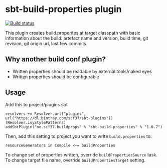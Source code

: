 # sbt-build-properties plugin
[![Build status](https://travis-ci.org/scf37/sbt-build-properties.svg?branch=master)](https://travis-ci.org/scf37/sbt-build-properties)

This plugin creates build.properites at target classpath with basic information about the build: artefact name and version, build time, git revision, git origin url, last few commits.

## Why another build conf plugin?
- Written properties should be readable by external tools/naked eyes
- Written properties should be configurable

## Usage

Add this to project/plugins.sbt
```
resolvers += Resolver.url("plugins", url("https://dl.bintray.com/scf37/sbt-plugins"))(Resolver.ivyStylePatterns)
addSbtPlugin("me.scf37.buildprops" % "sbt-build-properties" % "1.0.7")
```

Then, add this setting to project you want to write `build.properties` to:
```
resourceGenerators in Compile <+= buildProperties
```

To change set of properties written, override `buildPropertiesSource` task. To change target file name, override `buildPropertiesTarget` setting.


